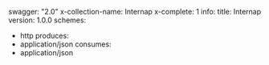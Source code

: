 swagger: "2.0"
x-collection-name: Internap
x-complete: 1
info:
  title: Internap
  version: 1.0.0
schemes:
- http
produces:
- application/json
consumes:
- application/json
